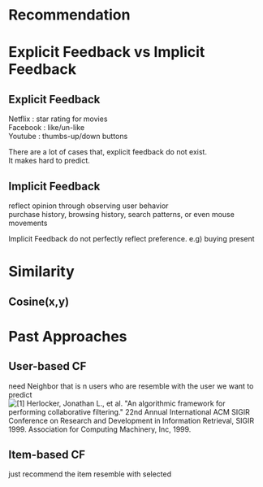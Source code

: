 # Recommendation

# Explicit Feedback vs Implicit Feedback
## Explicit Feedback
Netflix : star rating for movies   
Facebook : like/un-like   
Youtube : thumbs-up/down buttons   

There are a lot of cases that, explicit feedback do not exist.  
It makes hard to predict.  

## Implicit Feedback
reflect opinion through observing user behavior  
purchase history, browsing history, search patterns, or even mouse movements  

Implicit Feedback do not perfectly reflect preference.
e.g) buying present
  
# Similarity
## Cosine(x,y)

# Past Approaches
## User-based CF
need Neighbor that is n users who are resemble with the user we want to predict  
![[1] Herlocker, Jonathan L., et al. "An algorithmic framework for performing collaborative filtering." 22nd Annual International ACM SIGIR Conference on Research and Development in Information Retrieval, SIGIR 1999. Association for Computing Machinery, Inc, 1999.](https://experts.umn.edu/en/publications/an-algorithmic-framework-for-performing-collaborative-filtering)
## Item-based CF
just recommend the item resemble with selected
